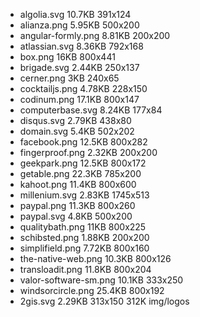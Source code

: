  - algolia.svg 10.7KB 391x124
 - alianza.png 5.95KB 500x200
 - angular-formly.png 8.81KB 200x200
 - atlassian.svg 8.36KB 792x168
 - box.png 16KB 800x441
 - brigade.svg 2.44KB 250x137
 - cerner.png 3KB 240x65
 - cocktailjs.png 4.78KB 228x150
 - codinum.png 17.1KB 800x147
 - computerbase.svg 8.24KB 177x84
 - disqus.svg 2.79KB 438x80
 - domain.svg 5.4KB 502x202
 - facebook.png 12.5KB 800x282
 - fingerproof.png 2.32KB 200x200
 - geekpark.png 12.5KB 800x172
 - getable.png 22.3KB 785x200
 - kahoot.png 11.4KB 800x600
 - millenium.svg 2.83KB 1745x513
 - paypal.png 11.3KB 800x260
 - paypal.svg 4.8KB 500x200
 - qualitybath.png 11KB 800x225
 - schibsted.png 1.88KB 200x200
 - simplifield.png 7.72KB 800x160
 - the-native-web.png 10.3KB 800x126
 - transloadit.png 11.8KB 800x204
 - valor-software-sm.png 10.1KB 333x250
 - windsorcircle.png 25.4KB 800x192
 - 2gis.svg 2.29KB 313x150
312K	img/logos

